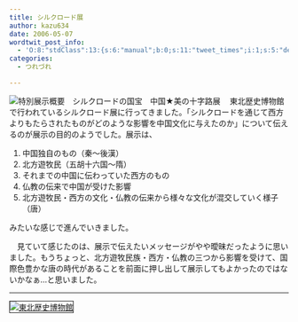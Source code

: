 ```yaml
---
title: シルクロード展
author: kazu634
date: 2006-05-07
wordtwit_post_info:
  - 'O:8:"stdClass":13:{s:6:"manual";b:0;s:11:"tweet_times";i:1;s:5:"delay";i:0;s:7:"enabled";i:1;s:10:"separation";s:2:"60";s:7:"version";s:3:"3.7";s:14:"tweet_template";b:0;s:6:"status";i:2;s:6:"result";a:0:{}s:13:"tweet_counter";i:2;s:13:"tweet_log_ids";a:1:{i:0;i:2345;}s:9:"hash_tags";a:0:{}s:8:"accounts";a:1:{i:0;s:7:"kazu634";}}'
categories:
  - つれづれ

---
```

<div class="section">
<p>
<a href="http://www.thm.pref.miyagi.jp/special/special_h18/outline2.html" onclick="__gaTracker('send', 'event', 'outbound-article', 'http://www.thm.pref.miyagi.jp/special/special_h18/outline2.html', '');" target="_blank"><img alt="特別展示概要　シルクロードの国宝　中国★美の十字路展" align="left" src="http://img.simpleapi.net/small/http://www.thm.pref.miyagi.jp/special/special_h18/outline2.html" border="0" /></a>
</p></p> 
  
<p>
    　東北歴史博物館で行われているシルクロード展に行ってきました。「シルクロードを通じて西方よりもたらされたものがどのような影響を中国文化に与えたのか」について伝えるのが展示の目的のようでした。展示は、
</p>
  
<ol>
<li>
      中国独自のもの（秦～後漢）
</li>
<li>
      北方遊牧民（五胡十六国～隋）
</li>
<li>
      それまでの中国に伝わっていた西方のもの
</li>
<li>
      仏教の伝来で中国が受けた影響
</li>
<li>
      北方遊牧民・西方の文化・仏教の伝来から様々な文化が混交していく様子（唐）
</li>
</ol>
  
<p>
    みたいな感じで進んでいきました。
</p></p> 
  
<p>
    　見ていて感じたのは、展示で伝えたいメッセージがやや曖昧だったように思いました。もうちょっと、北方遊牧民族・西方・仏教の三つから影響を受けて、国際色豊かな唐の時代があることを前面に押し出して展示してもよかったのではないかなぁ…と思いました。
</p>
  
<hr />
  
<p>
<center>
</center>
</p>
  
<p>
<a href="http://chizumado.jp/view?position_id=352190" onclick="__gaTracker('send', 'event', 'outbound-article', 'http://chizumado.jp/view?position_id=352190', '');" target="_blank"><img alt="東北歴史博物館" src="http://chizumado.jp/RasterMap?position_id=352190" border="1" /></a>
</p></p>
</div>
